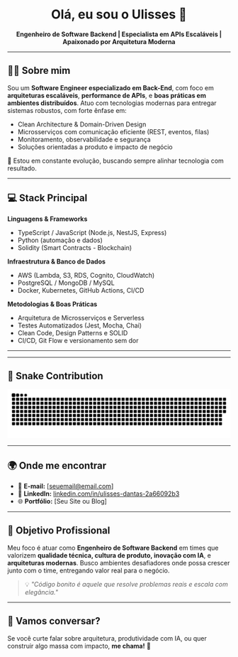 <h1 align="center">Olá, eu sou o Ulisses 👋</h1>
<p align="center">
  <b>Engenheiro de Software Backend | Especialista em APIs Escaláveis | Apaixonado por Arquitetura Moderna</b>
</p>

---

## 👨‍💻 Sobre mim

Sou um **Software Engineer especializado em Back-End**, com foco em **arquiteturas escaláveis**, **performance de APIs**, e **boas práticas em ambientes distribuídos**. Atuo com tecnologias modernas para entregar sistemas robustos, com forte ênfase em:

- Clean Architecture & Domain-Driven Design
- Microsserviços com comunicação eficiente (REST, eventos, filas)
- Monitoramento, observabilidade e segurança
- Soluções orientadas a produto e impacto de negócio

🚀 Estou em constante evolução, buscando sempre alinhar tecnologia com resultado.

---

## 💻 Stack Principal

**Linguagens & Frameworks**
- TypeScript / JavaScript (Node.js, NestJS, Express)
- Python (automação e dados)
- Solidity (Smart Contracts - Blockchain)

**Infraestrutura & Banco de Dados**
- AWS (Lambda, S3, RDS, Cognito, CloudWatch)
- PostgreSQL / MongoDB / MySQL
- Docker, Kubernetes, GitHub Actions, CI/CD

**Metodologias & Boas Práticas**
- Arquitetura de Microsserviços e Serverless
- Testes Automatizados (Jest, Mocha, Chai)
- Clean Code, Design Patterns e SOLID
- CI/CD, Git Flow e versionamento sem dor

---

---
## 🐍 Snake Contribution

<div align="center">
  <img src="https://raw.githubusercontent.com/ulissesnew/ulissesnew/output/github-contribution-grid-snake.svg" />
</div>

---

## 🌍 Onde me encontrar

- 📧 **E-mail:** [seuemail@email.com]
- 💼 **LinkedIn:** [linkedin.com/in/ulisses-dantas-2a66092b3](https://linkedin.com/in/ulisses-dantas-2a66092b3)
- 🌐 **Portfólio:** [Seu Site ou Blog]

---

## 🎯 Objetivo Profissional

Meu foco é atuar como **Engenheiro de Software Backend** em times que valorizem **qualidade técnica, cultura de produto, inovação com IA**, e **arquiteturas modernas**. Busco ambientes desafiadores onde possa crescer junto com o time, entregando valor real para o negócio.

> 💡 *"Código bonito é aquele que resolve problemas reais e escala com elegância."*

---

## 🤝 Vamos conversar?

Se você curte falar sobre arquitetura, produtividade com IA, ou quer construir algo massa com impacto, **me chama!** 🚀
